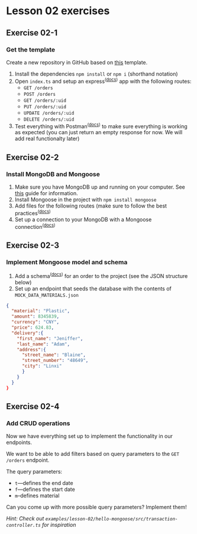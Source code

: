 # Lesson 02 exercises
## Exercise 02-1
### Get the template
Create a new repository in GitHub based on [this](https://github.com/bvda/node-with-typescript) template.

1. Install the dependencies `npm install` or `npm i` (shorthand notation)
2. Open `index.ts` and setup an express<sup>(<a href="">docs</a>)</sup> app with the following routes:
    - `GET /orders`
    - `POST /orders`
    - `GET /orders/:uid`
    - `PUT /orders/:uid`
    - `UPDATE /orders/:uid`  
    - `DELETE /orders/:uid`
3. Test everything with Postman<sup>(<a href="https://www.postman.com/">docs</a>)</sup> to make sure everything is working as expected (you can just return an empty response for now. We will add real functionalty later)

## Exercise 02-2
### Install MongoDB and Mongoose
1. Make sure you have MongoDB up and running on your computer. See [this](https://docs.mongodb.com/manual/installation/) guide for information.
2. Install Mongoose in the project with `npm install mongoose` 
3. Add files for the following routes (make sure to follow the best practices<sup>(<a href="https://github.com/expressjs/express/tree/master/examples/route-separation">docs</a>)</sup>
4. Set up a connection to your MongoDB with a Mongoose connection<sup>(<a href="https://mongoosejs.com/docs/connections.html">docs</a>)</sup>

## Exercise 02-3
### Implement Mongoose model and schema
1. Add a schema<sup>(<a href="https://mongoosejs.com/docs/guide.html">docs</a>)</sup> for an order to the project (see the JSON structure below)
2. Set up an endpoint that seeds the database with the contents of `MOCK_DATA_MATERIALS.json`

```json
{
  "material": "Plastic",
  "amount": 8345839,
  "currency": "CNY",
  "price": 624.83,
  "delivery":{
    "first_name": "Jeniffer",
    "last_name": "Adam",
    "address":{
      "street_name": "Blaine",
      "street_number": "48649",
      "city": "Linxi"
      }
    }
  }
}
```

## Exercise 02-4
### Add CRUD operations
Now we have everything set up to implement the functionality in our endpoints.

We want to be able to add filters based on query parameters to the `GET /orders` endpoint.

The query parameters:
- `t`—defines the end date
- `f`—defines the start date
- `m`–defines material

Can you come up with more possible query parameters? Implement them!

_Hint: Check out `examples/lesson-02/hello-mongoose/src/transaction-controller.ts` for inspiration_

